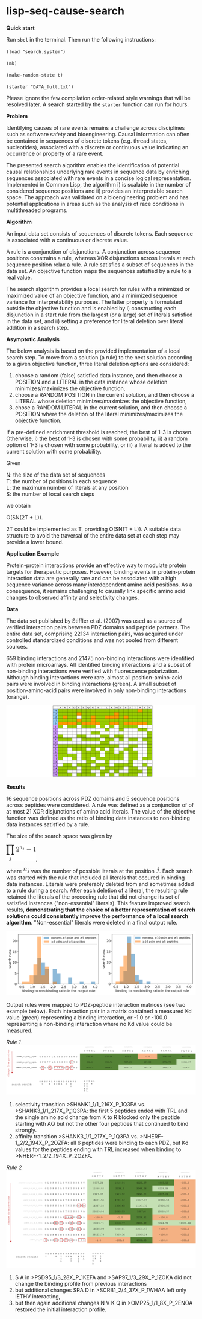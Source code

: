 # lisp-seq-cause-search

**Quick start**

Run `sbcl` in the terminal. Then run the following instructions:

`(load "search.system")`

`(mk)`

`(make-random-state t)`

`(starter "DATA_full.txt")` 

Please ignore the few compilation order-related style warnings that will be resolved later. A search started by the `starter` function can run for hours.

**Problem**

Identifying causes of rare events remains a challenge across disciplines such as software safety and bioengineering. Causal information can often be contained in sequences of discrete tokens (e.g. thread states, nucleotides), associated with a discrete or continuous value indicating an occurrence or property of a rare event. 

The presented search algorithm enables the identification of potential causal relationships underlying rare events in sequence data by enriching sequences associated with rare events in a concise logical representation. Implemented in Common Lisp, the algorithm i) is scalable in the number of considered sequence positions and ii) provides an interpretable search space. The approach was validated on a bioengineering problem and has potential applications in areas such as the analysis of race conditions in multithreaded programs.

**Algorithm**

An input data set consists of sequences of discrete tokens. Each sequence is associated with a continuous or discrete value.

A rule is a conjunction of disjunctions. A conjunction across sequence positions constrains a rule, whereas XOR disjunctions across literals at each sequence position relax a rule. A rule satisfies a subset of sequences in the data set. An objective function maps the sequences satisfied by a rule to a real value. 

The search algorithm provides a local search for rules with a minimized or maximized value of an objective function, and a minimized sequence variance for interpretability purposes. The latter property is formulated outside the objective function and is enabled by i) constructing each disjunction in a start rule from the largest (or a large) set of literals satisfied in the data set, and ii) setting a preference for literal deletion over literal addition in a search step.

**Asymptotic Analysis**

The below analysis is based on the provided implementation of a local search step. To move from a solution (a rule) to the next solution according to a given objective function, three literal deletion options are considered: <br/>
1) choose a random (false) satisfied data instance, and then choose a POSITION and a LITERAL in the data instance whose deletion minimizes/maximizes the objective function,
2) choose a RANDOM POSITION in the current solution, and then choose a LITERAL whose deletion minimizes/maximizes the objective function,
3) chose a RANDOM LITERAL in the current solution, and then choose a POSITION where the deletion of the literal minimizes/maximizes the objective function.

If a pre-defined enrichment threshold is reached, the best of 1-3 is chosen. Otherwise, i) the best of 1-3 is chosen with some probability, ii) a random option of 1-3 is chosen with some probability, or iii) a literal is added to the current solution with some probability.

Given

N: the size of the data set of sequences <br/>
T: the number of positions in each sequence <br/>
L: the maximum number of literals at any position <br/>
S: the number of local search steps <br/>

we obtain

O(SN(2T + L)).

2T could be implemented as T, providing O(SN(T + L)). A suitable data structure to avoid the traversal of the entire data set at each step may provide a lower bound.  

**Application Example**

Protein-protein interactions provide an effective way to modulate protein targets for therapeutic purposes. However, binding events in protein-protein interaction data are generally rare and can be associated with a high sequence variance across many interdependent amino acid positions. As a consequence, it remains challenging to causally link specific amino acid changes to observed affinity and selectivity changes. 

**Data**

The data set published by Stiffler et al. (2007) was used as a source of verified interaction pairs between PDZ domains and peptide partners. The entire data set, comprising 22134 interaction pairs, was acquired under controlled standardized conditions and was not pooled from different sources.

659 binding interactions and 21475 non-binding interactions were identified with protein microarrays. All identified binding interactions and a subset of non-binding interactions were verified with fluorescence polarization. Although binding interactions were rare, almost all position-amino-acid pairs were involved in binding interactions (green). A small subset of position-amino-acid pairs were involved in only non-binding interactions (orange).

![binding_s](https://github.com/alfin3/lisp-seq-cause-search/blob/master/images/data_nox.jpg)

**Results**

16 sequence positions across PDZ domains and 5 sequence positions across peptides were considered. A rule was defined as a conjunction of of at most 21 XOR disjunctions of amino acid literals. The value of the objective function was defined as the ratio of binding data instances to non-binding data instances satisfied by a rule. 

The size of the search space was given by

![form](https://github.com/alfin3/lisp-seq-cause-search/blob/master/images/space_size.gif), 

where ![nj](https://github.com/alfin3/lisp-seq-cause-search/blob/master/images/nj.gif) was the number of possible literals at the position ![j](https://github.com/alfin3/lisp-seq-cause-search/blob/master/images/j.gif). Each search was started with the rule that included all literals that occured in binding data instances. Literals were preferably deleted from and sometimes added to a rule during a search. After each deletion of a literal, the resulting rule retained the literals of the preceding rule that did not change its set of satisfied instances ("non-essential" literals). This feature improved search results, **demonstrating that the choice of a better representation of search solutions could consistently improve the performance of a local search algorithm**. "Non-essential" literals were deleted in a final output rule. 

![combo](https://github.com/alfin3/lisp-seq-cause-search/blob/master/images/search_runs.png)

Output rules were mapped to PDZ-peptide interaction matrices (see two example below). Each interaction pair in a matrix contained a measured Kd value (green) representing a binding interaction, or -1.0 or -100.0 representing a non-binding interaction where no Kd value could be measured. 

*Rule 1*
![rule](https://github.com/alfin3/lisp-seq-cause-search/blob/master/images/rule1.png)

1) selectivity transition >SHANK1_1/1_216X_P_1Q3PA vs. >SHANK3_1/1_217X_P_1Q3PA:
the first 5 peptides ended with TRL and the single amino acid change from K to R blocked only the peptide starting with AQ but not the other four peptides that continued to bind strongly.
2) affinity transition >SHANK3_1/1_217X_P_1Q3PA vs. >NHERF-1_2/2_194X_P_2OZFA:
all 6 peptides were binding to each PDZ, but Kd values for the peptides ending with TRL increased when binding to >NHERF-1_2/2_194X_P_2OZFA.

*Rule 2*
![rule2](https://github.com/alfin3/lisp-seq-cause-search/blob/master/images/rule2.png)

1) S A in >PSD95_1/3_28X_P_1KEFA and >SAP97_1/3_29X_P_1ZOKA did not change the binding profile from previous interactions
2) but additional changes SRA D in >SCRB1_2/4_37X_P_1WHAA left only IETHV interacting,
3) but then again additional changes N V K Q in >OMP25_1/1_8X_P_2ENOA restored the initial interaction profile.
